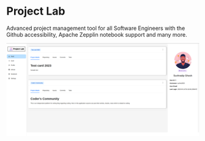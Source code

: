 # Project Lab

Advanced project management tool for all Software Engineers with the Github accessibility, Apache Zepplin notebook support and many more.

<img src="https://github.com/iamsuvhro/project-bucket/blob/main/dashboard.png" />
